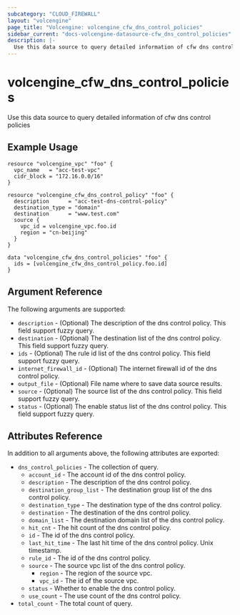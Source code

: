 ```yaml
---
subcategory: "CLOUD_FIREWALL"
layout: "volcengine"
page_title: "Volcengine: volcengine_cfw_dns_control_policies"
sidebar_current: "docs-volcengine-datasource-cfw_dns_control_policies"
description: |-
  Use this data source to query detailed information of cfw dns control policies
---
```

# volcengine_cfw_dns_control_policies
Use this data source to query detailed information of cfw dns control policies
## Example Usage
```hcl
resource "volcengine_vpc" "foo" {
  vpc_name   = "acc-test-vpc"
  cidr_block = "172.16.0.0/16"
}

resource "volcengine_cfw_dns_control_policy" "foo" {
  description      = "acc-test-dns-control-policy"
  destination_type = "domain"
  destination      = "www.test.com"
  source {
    vpc_id = volcengine_vpc.foo.id
    region = "cn-beijing"
  }
}

data "volcengine_cfw_dns_control_policies" "foo" {
  ids = [volcengine_cfw_dns_control_policy.foo.id]
}
```
## Argument Reference
The following arguments are supported:
* `description` - (Optional) The description of the dns control policy. This field support fuzzy query.
* `destination` - (Optional) The destination list of the dns control policy. This field support fuzzy query.
* `ids` - (Optional) The rule id list of the dns control policy. This field support fuzzy query.
* `internet_firewall_id` - (Optional) The internet firewall id of the dns control policy.
* `output_file` - (Optional) File name where to save data source results.
* `source` - (Optional) The source list of the dns control policy. This field support fuzzy query.
* `status` - (Optional) The enable status list of the dns control policy. This field support fuzzy query.

## Attributes Reference
In addition to all arguments above, the following attributes are exported:
* `dns_control_policies` - The collection of query.
    * `account_id` - The account id of the dns control policy.
    * `description` - The description of the dns control policy.
    * `destination_group_list` - The destination group list of the dns control policy.
    * `destination_type` - The destination type of the dns control policy.
    * `destination` - The destination of the dns control policy.
    * `domain_list` - The destination domain list of the dns control policy.
    * `hit_cnt` - The hit count of the dns control policy.
    * `id` - The id of the dns control policy.
    * `last_hit_time` - The last hit time of the dns control policy. Unix timestamp.
    * `rule_id` - The id of the dns control policy.
    * `source` - The source vpc list of the dns control policy.
        * `region` - The region of the source vpc.
        * `vpc_id` - The id of the source vpc.
    * `status` - Whether to enable the dns control policy.
    * `use_count` - The use count of the dns control policy.
* `total_count` - The total count of query.


